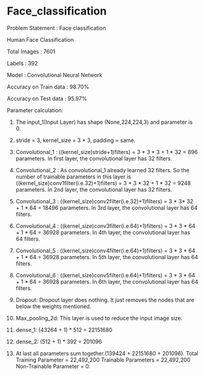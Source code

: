 # Face_classification
Problem Statement  : Face classification 

Human Face Classification

Total Images : 7601

Labels : 392

Model : Convolutional Neural Network

Accuracy on Train data : 98.70%

Accuracy on Test data : 95.97%
 
Parameter calculation:

1) The input_1(Input Layer) has shape (None,224,224,3) and parameter is 0.

2) stride = 3, kernel_size = 3 * 3, padding = same.

3) Convolutional_1 : ((kernel_size)stride+1)filters) = 3 * 3 * 3 + 1 * 32 = 896 parameters. In first layer, the convolutional layer has 32 filters.

4) Convolutional_2 : As convolutional_1 already learned 32 filters. So the number of trainable parameters in this layer is ((kernel_size)conv1filter(i.e.32)+1)filters) = 3 * 3 * 32 + 1 * 32 = 9248 parameters. In 2nd layer, the convolutional layer has 32 filters.

5) Convolutional_3 : ((kernel_size)conv2filter(i.e.32)+1)filters) = 3 * 3* 32 + 1 * 64 = 18496 parameters. In 3rd layer, the convolutional layer has 64 filters.

6) Convolutional_4 : ((kernel_size)conv3filter(i.e.64)+1)filters) = 3 * 3 * 64 + 1 * 64 = 36928 parameters. In 4th layer, the convolutional layer has 64 filters.

7) Convolutional_5 : ((kernel_size)conv4filter(i.e.64)+1)filters) = 3 * 3 * 64 + 1 * 64 = 36928 parameters. In 5th layer, the convolutional layer has 64 filters.

8) Convolutional_6 : ((kernel_size)conv5filter(i.e.64)+1)filters) = 3 * 3 * 64 + 1 * 64 = 36928 parameters. In 6th layer, the convolutional layer has 64 filters.

9) Dropout: Dropout layer does nothing. It just removes the nodes that are below the weights mentioned.

10) Max_pooling_2d: This layer is used to reduce the input image size.

11) dense_1: (43264 + 1) * 512 = 22151680

12) dense_2: (512 + 1) * 392 = 201096

11) At last all parameters sum together.(139424 + 22151680 + 201096). Total Training Parameter = 22,492,200 Trainable Parameters = 22,492,200 Non-Trainable Parameter = 0.
